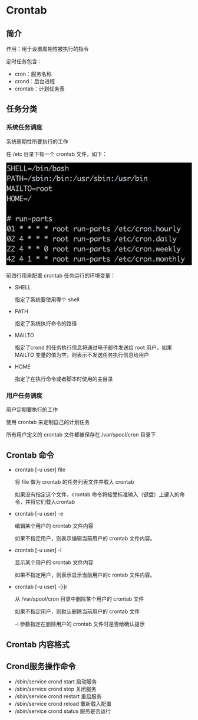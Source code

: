 # Crontab

## 简介

作用：用于设置周期性被执行的指令

定时任务包含：

+ cron：服务名称
+ crond：后台进程
+ crontab：计划任务表

## 任务分类

### 系统任务调度

系统周期性所要执行的工作

在 /etc 目录下有一个 crontab 文件，如下：

![crontab](./images/crontab.png)

前四行用来配置 crontab 任务运行的环境变量：

+ SHELL 

   指定了系统要使用哪个 shell 

+ PATH

   指定了系统执行命令的路径 

+ MAILTO

   指定了crond 的任务执行信息将通过电子邮件发送给 root 用户，如果 MAILTO 变量的值为空，则表示不发送任务执行信息给用户 

+ HOME

   指定了在执行命令或者脚本时使用的主目录

### 用户任务调度

 用户定期要执行的工作 

 使用 crontab 来定制自己的计划任务

 所有用户定义的 crontab 文件都被保存在 /var/spool/cron 目录下  

## Crontab 命令

+ crontab [-u user] file

   将 file 做为 crontab 的任务列表文件并载入 crontab 

   如果没有指定这个文件，crontab 命令将接受标准输入（键盘）上键入的命令，并将它们载入crontab 

+ crontab [-u user] -e

  编辑某个用户的 crontab 文件内容

  如果不指定用户，则表示编辑当前用户的 crontab 文件内容。 

+ crontab [-u user] -l

  显示某个用户的 crontab 文件内容

  如果不指定用户，则表示显示当前用户的c rontab 文件内容。 

+ crontab [-u user] -[i]r

  从 /var/spool/cron 目录中删除某个用户的 crontab 文件

  如果不指定用户，则默认删除当前用户的 crontab 文件

  -i 参数指定在删除用户的 crontab 文件时是否给确认提示 

## Crontab 内容格式

## Crond服务操作命令

+  /sbin/service crond start     启动服务 
+  /sbin/service crond stop     关闭服务 
+  /sbin/service crond restart     重启服务 
+  /sbin/service crond reload     重新载入配置
+  /sbin/service crond status    服务是否运行

